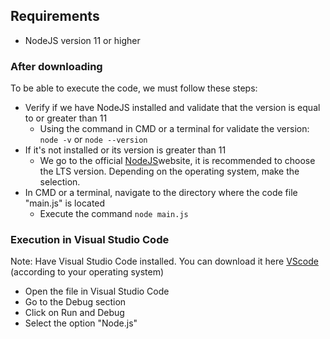 ## Requirements 

* NodeJS version 11 or higher

### After downloading

To be able to execute the code, we must follow these steps:

* Verify if we have NodeJS installed and validate that the version is equal to or greater than 11
  * Using the command in CMD or a terminal for validate the version: `node -v` or `node --version`
* If it's not installed or its version is greater than 11
  * We go to the official [NodeJS](https://nodejs.org/en/download/)website, it is recommended to choose the LTS version. Depending on the operating system, make the selection.
* In CMD or a terminal, navigate to the directory where the code file "main.js" is located
  * Execute the command `node main.js`


### Execution in Visual Studio Code

Note: Have Visual Studio Code installed. You can download it here [VScode](https://code.visualstudio.com/download) (according to your operating system)

* Open the file in Visual Studio Code
* Go to the Debug section
* Click on Run and Debug
* Select the option "Node.js"